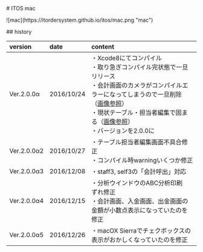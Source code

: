 <title>ITOS Self 3</title>
# ITOS mac
<p class="center">
![mac](https://itordersystem.github.io/itos/mac.png "mac")
</p>
## history

| version | date | content |
|:--|:--|:--|
| Ver.2.0.0α | 2016/10/24 | ・Xcode8にてコンパイル<br>・取り急ぎコンパイル完状態で一旦リリース<br>・会計画面のカメラがコンパイルエラーになってしまうので一旦削除（<a href="./histimage/2_0_0_a_2.png">画像参照</a>）<br>・現状テーブル・担当者編集で固まる（<a href="./histimage/2_0_0_a_1.png">画像参照</a>） <br>・バージョンを2.0.0に<br> |
| Ver.2.0.0α2 | 2016/10/27 | ・テーブル担当者編集画面不具合修正<br>・コンパイル時warningいくつか修正|
| Ver.2.0.0α3 | 2016/12/08 | ・staff3, self3の「会計呼出」対応 |
| Ver.2.0.0α4 | 2016/12/15 | ・分析ウインドウのABC分析印刷　ずれ修正<br>・会計画面、入金画面、出金画面の金額が小数点表示になっていたのを修正 |
| Ver.2.0.0α5 | 2016/12/26 | ・macOX Sierraでチェクボックスの表示がおかしくなっていたのを修正 |
